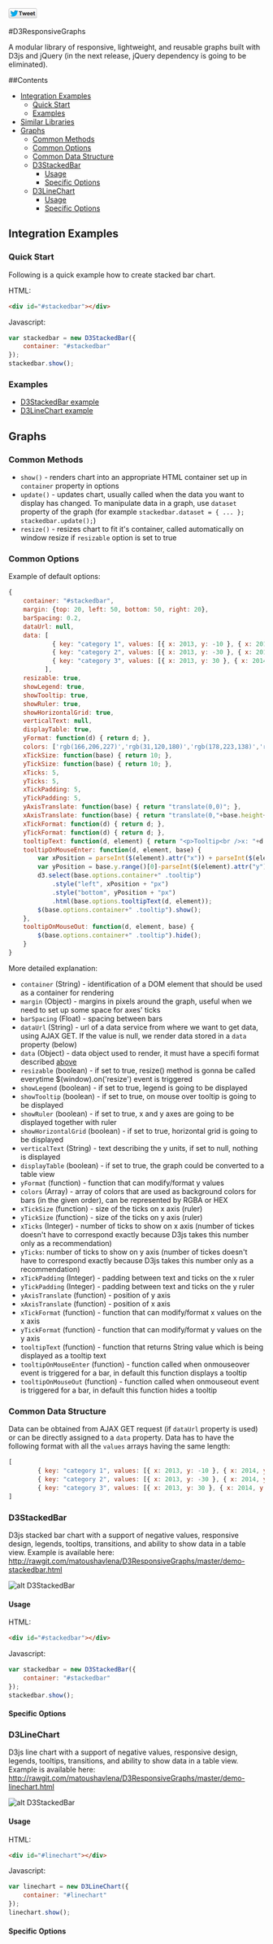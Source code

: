 [![Tweet Button](./.readme/tweet-button.png?2)](https://twitter.com/intent/tweet?text=%23D3ResponsiveGraphs%20A%20library%20of%20responsive,%20lightweight,%20and%20reusable%20graphs%20built%20with%20D3js.&url=https://github.com/matoushavlena/D3ResponsiveGraphs&via=matoushavlena)

#D3ResponsiveGraphs

A modular library of responsive, lightweight, and reusable graphs built with D3js and jQuery (in the next release, jQuery dependency is going to be eliminated). 

##Contents

- [Integration Examples](#integration-examples)
    - [Quick Start](#quick-start)
    - [Examples](#examples)
- [Similar Libraries](#similar-libraries)
- [Graphs](#graphs)
	- [Common Methods](#common-methods)
	- [Common Options](#common-options)
	- [Common Data Structure](#common-data-structure)
	- [D3StackedBar](#d3stackedbar)
		- [Usage](#usage)
		- [Specific Options](#specific-options)
	- [D3LineChart](#d3linechart)
	 	- [Usage](#usage-1)
		- [Specific Options](#specific-options-1)

## Integration Examples

### Quick Start
Following is a quick example how to create stacked bar chart.

HTML:
```html
<div id="#stackedbar"></div>
```
Javascript:
```js
var stackedbar = new D3StackedBar({ 
	container: "#stackedbar"
});
stackedbar.show();
```

### Examples
* [D3StackedBar example](http://rawgit.com/matoushavlena/D3ResponsiveGraphs/master/demo-stackedbar.html)
* [D3LineChart example](http://rawgit.com/matoushavlena/D3ResponsiveGraphs/master/demo-linechart.html)

## Graphs
### Common Methods
* `show()` - renders chart into an appropriate HTML container set up in `container` property in options
* `update()` - updates chart, usually called when the data you want to display has changed. To manipulate data in a graph, use `dataset` property of the graph (for example `stackedbar.dataset = { ... }; stackedbar.update();`)
* `resize()` - resizes chart to fit it's container, called automatically on window resize if `resizable` option is set to true

### Common Options

Example of default options:
```javascript
{
	container: "#stackedbar",
	margin: {top: 20, left: 50, bottom: 50, right: 20},
	barSpacing: 0.2,
	dataUrl: null,
	data: [ 
	        { key: "category 1", values: [{ x: 2013, y: -10 }, { x: 2014, y: 10 } ]}, 
	        { key: "category 2", values: [{ x: 2013, y: -30 }, { x: 2014, y: 10 } ]},  
	        { key: "category 3", values: [{ x: 2013, y: 30 }, { x: 2014, y: 30 } ]}
	      ],
	resizable: true,
	showLegend: true,
	showTooltip: true,
	showRuler: true,
	showHorizontalGrid: true,
	verticalText: null,
	displayTable: true,
	yFormat: function(d) { return d; },
	colors: ['rgb(166,206,227)','rgb(31,120,180)','rgb(178,223,138)','rgb(51,160,44)','rgb(251,154,153)','rgb(227,26,28)','rgb(253,191,111)','rgb(255,127,0)','rgb(202,178,214)','rgb(106,61,154)','rgb(255,255,153)','rgb(177,89,40)'],
   	xTickSize: function(base) { return 10; },
	yTickSize: function(base) { return 10; },
	xTicks: 5,
	yTicks: 5,
	xTickPadding: 5,
	yTickPadding: 5,
	yAxisTranslate: function(base) { return "translate(0,0)"; },
	xAxisTranslate: function(base) { return "translate(0,"+base.height+")"; },
	xTickFormat: function(d) { return d; },
	yTickFormat: function(d) { return d; },
	tooltipText: function(d, element) { return "<p>Tooltip<br />x: "+d.x+"<br />y:"+d.y+"<p>"; },
	tooltipOnMouseEnter: function(d, element, base) { 		    
		var xPosition = parseInt($(element).attr("x")) + parseInt($(element).attr("width"))/2-base.tooltipWidth/2+base.options.margin.left;
		var yPosition = base.y.range()[0]-parseInt($(element).attr("y"))+base.options.margin.bottom+5;
		d3.select(base.options.container+" .tooltip")
			.style("left", xPosition + "px")
			.style("bottom", yPosition + "px")	
			.html(base.options.tooltipText(d, element));
		$(base.options.container+" .tooltip").show();
	},
	tooltipOnMouseOut: function(d, element, base) {
		$(base.options.container+" .tooltip").hide();
	}
}	
```
More detailed explanation:

* `container` (String) - identification of a DOM element that should be used as a container for rendering
* `margin` (Object) - margins in pixels around the graph, useful when we need to set up some space for axes' ticks
* `barSpacing` (Float) - spacing between bars
* `dataUrl` (String) - url of a data service from where we want to get data, using AJAX GET. If the value is null, we render data stored in a `data` property (below)
* `data` (Object) - data object used to render, it must have a specifi format described [above](#12-data-structure)
* `resizable` (boolean) - if set to true, resize() method is gonna be called everytime $(window).on('resize') event is triggered
* `showLegend` (boolean) - if set to true, legend is going to be displayed
* `showTooltip` (boolean) - if set to true, on mouse over tooltip is going to be displayed
* `showRuler` (boolean) - if set to true, x and y axes are going to be displayed together with ruler
* `showHorizontalGrid` (boolean) - if set to true, horizontal grid is going to be displayed
* `verticalText` (String) - text describing the y units, if set to null, nothing is displayed
* `displayTable` (boolean) - if set to true, the graph could be converted to a table view
* `yFormat` (function) - function that can modify/format y values
* `colors` (Array) - array of colors that are used as background colors for bars (in the given order), can be represented by RGBA or HEX
* `xTickSize` (function) - size of the ticks on x axis (ruler)
* `yTickSize` (function) - size of the ticks on y axis (ruler)
* `xTicks` (Integer) - number of ticks to show on x axis (number of tickes doesn't have to correspond exactly because D3js takes this number only as a recommendation)
* `yTicks`: number of ticks to show on y axis (number of tickes doesn't have to correspond exactly because D3js takes this number only as a recommendation)
* `xTickPadding` (Integer) - padding between text and ticks on the x ruler
* `yTickPadding` (Integer) - padding between text and ticks on the y ruler
* `yAxisTranslate` (function) - position of y axis
* `xAxisTranslate` (function) - position of x axis
* `xTickFormat` (function) - function that can modify/format x values on the x axis
* `yTickFormat` (function) - function that can modify/format y values on the y axis
* `tooltipText` (function) - function that returns String value which is being displayed as a tooltip text
* `tooltipOnMouseEnter` (function) - function called when onmouseover event is triggered for a bar, in default this function displays a tooltip
* `tooltipOnMouseOut` (function) - function called when onmouseout event is triggered for a bar, in default this function hides a tooltip

### Common Data Structure
Data can be obtained from AJAX GET request (if `dataUrl` property is used) or can be directly assigned to a `data` property. Data has to have the following format with all the `values` arrays having the same length:
```js
[ 
        { key: "category 1", values: [{ x: 2013, y: -10 }, { x: 2014, y: 10 } ]}, 
        { key: "category 2", values: [{ x: 2013, y: -30 }, { x: 2014, y: 10 } ]},  
        { key: "category 3", values: [{ x: 2013, y: 30 }, { x: 2014, y: 30 } ]}
]
```

### D3StackedBar
D3js stacked bar chart with a support of negative values, responsive design, legends, tooltips, transitions, and ability to show data in a table view. Example is available here: http://rawgit.com/matoushavlena/D3ResponsiveGraphs/master/demo-stackedbar.html

![alt D3StackedBar](https://raw.github.com/matoushavlena/D3ResponsiveGraphs/master/screenshots/d3.stackedbar.png)

#### Usage
HTML:
```html
<div id="#stackedbar"></div>
```
Javascript:
```js
var stackedbar = new D3StackedBar({ 
	container: "#stackedbar"
});
stackedbar.show();
```

#### Specific Options

### D3LineChart
D3js line chart with a support of negative values, responsive design, legends, tooltips, transitions, and ability to show data in a table view. Example is available here: http://rawgit.com/matoushavlena/D3ResponsiveGraphs/master/demo-linechart.html

![alt D3StackedBar](https://raw.github.com/matoushavlena/D3ResponsiveGraphs/master/screenshots/d3.linechart.png)

#### Usage
HTML:
```html
<div id="#linechart"></div>
```
Javascript:
```js
var linechart = new D3LineChart({ 
	container: "#linechart"
});
linechart.show();
```

#### Specific Options
